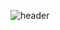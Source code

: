 ![header](https://capsule-render.vercel.app/api?type=waving&color=auto&height=250&section=header&text=Korea%20University%20Datathon%20-%20Peachtree&fontSize=40)
